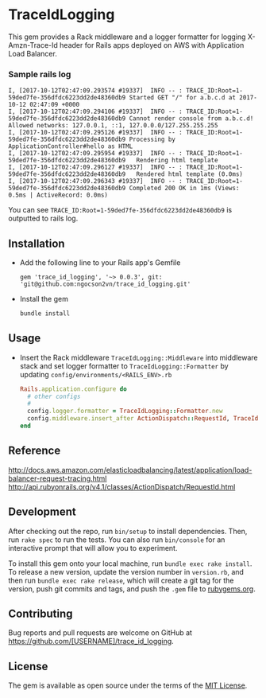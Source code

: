 # TraceIdLogging
This gem provides a Rack middleware and a logger formatter for logging X-Amzn-Trace-Id header for Rails apps deployed on AWS with Application Load Balancer.
### Sample rails log
```
I, [2017-10-12T02:47:09.293574 #19337]  INFO -- : TRACE_ID:Root=1-59ded7fe-356dfdc6223dd2de48360db9 Started GET "/" for a.b.c.d at 2017-10-12 02:47:09 +0000
I, [2017-10-12T02:47:09.294106 #19337]  INFO -- : TRACE_ID:Root=1-59ded7fe-356dfdc6223dd2de48360db9 Cannot render console from a.b.c.d! Allowed networks: 127.0.0.1, ::1, 127.0.0.0/127.255.255.255
I, [2017-10-12T02:47:09.295126 #19337]  INFO -- : TRACE_ID:Root=1-59ded7fe-356dfdc6223dd2de48360db9 Processing by ApplicationController#hello as HTML
I, [2017-10-12T02:47:09.295954 #19337]  INFO -- : TRACE_ID:Root=1-59ded7fe-356dfdc6223dd2de48360db9   Rendering html template
I, [2017-10-12T02:47:09.296127 #19337]  INFO -- : TRACE_ID:Root=1-59ded7fe-356dfdc6223dd2de48360db9   Rendered html template (0.0ms)
I, [2017-10-12T02:47:09.296343 #19337]  INFO -- : TRACE_ID:Root=1-59ded7fe-356dfdc6223dd2de48360db9 Completed 200 OK in 1ms (Views: 0.5ms | ActiveRecord: 0.0ms)
```
You can see `TRACE_ID:Root=1-59ded7fe-356dfdc6223dd2de48360db9` is outputted to rails log.

## Installation
- Add the following line to your Rails app's Gemfile
  ```
  gem 'trace_id_logging', '~> 0.0.3', git: 'git@github.com:ngocson2vn/trace_id_logging.git'
  ```

- Install the gem
  ```bash
  bundle install
  ```

## Usage
- Insert the Rack middleware `TraceIdLogging::Middleware` into middleware stack and set logger formatter to `TraceIdLogging::Formatter` by updating `config/environments/<RAILS_ENV>.rb`
  ```ruby
  Rails.application.configure do
    # other configs
    #
    config.logger.formatter = TraceIdLogging::Formatter.new
    config.middleware.insert_after ActionDispatch::RequestId, TraceIdLogging::Middleware
  end
  ```

## Reference
http://docs.aws.amazon.com/elasticloadbalancing/latest/application/load-balancer-request-tracing.html
http://api.rubyonrails.org/v4.1/classes/ActionDispatch/RequestId.html

## Development

After checking out the repo, run `bin/setup` to install dependencies. Then, run `rake spec` to run the tests. You can also run `bin/console` for an interactive prompt that will allow you to experiment.

To install this gem onto your local machine, run `bundle exec rake install`. To release a new version, update the version number in `version.rb`, and then run `bundle exec rake release`, which will create a git tag for the version, push git commits and tags, and push the `.gem` file to [rubygems.org](https://rubygems.org).

## Contributing
Bug reports and pull requests are welcome on GitHub at https://github.com/[USERNAME]/trace_id_logging.


## License
The gem is available as open source under the terms of the [MIT License](http://opensource.org/licenses/MIT).
